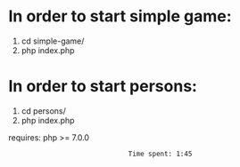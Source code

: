 # In order to start simple game:
1. cd simple-game/
2. php index.php

# In order to start persons:
1. cd persons/
2. php index.php

requires: php >= 7.0.0


                                  Time spent: 1:45  
